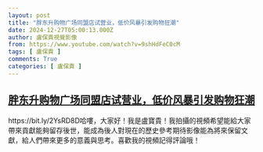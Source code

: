 ```yaml
---
layout: post
title: "胖东升购物广场同盟店试营业，低价风暴引发购物狂潮"
date: 2024-12-27T05:00:13.000Z
author: 盧保貴視覺影像
from: https://www.youtube.com/watch?v=9shHdFeC0cM
tags: [ 盧保貴 ]
comments: True
categories: [ 盧保貴 ]
---
```

<!--1735275613000-->
[胖东升购物广场同盟店试营业，低价风暴引发购物狂潮](https://www.youtube.com/watch?v=9shHdFeC0cM)
------

<div>
https://bit.ly/2YsRD8D哈嘍，大家好！我是盧寶貴！我拍攝的視頻希望能給大家帶來貢獻能夠留存後世，能成為後人對現在的歷史參考期待影像能為將來保留文獻，給人們帶來更多的意義與思考。喜歡我的視頻記得評論哦！
</div>

